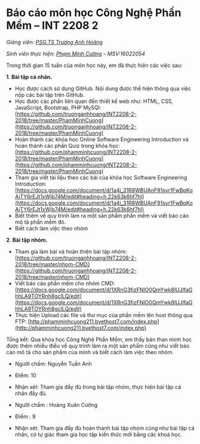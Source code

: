 ﻿# Báo cáo môn học Công Nghệ Phần Mềm – INT 2208 2

_Giảng viên:_ [_PSG.TS Trương Anh Hoàng_](https://github.com/truonganhhoang)

_Sinh viên thực hiện:_ [_Phạm Minh Cường_](https://github.com/phamminhcuong) _– MSV:16022054_

Trong thời gian 15 tuần của môn học này, em đã thực hiện các việc sau:

**1**. **Bài tập cá nhân.**

- Học được cách sử dụng GitHub. Nội dung được thể hiện thông qua việc nộp các bài tập trên GitHub.
- Học được các phần liên quan đến thiết kế web như: HTML, CSS, JavaScript, Bootstrap, PHP MySQl: [https://github.com/truonganhhoang/INT2208-2-2018/tree/master/PhamMinhCuong](https://github.com/truonganhhoang/INT2208-2-2018/tree/master/PhamMinhCuong)
- Hoàn thành các khóa học Online Software Engineering Introduction và hoàn thành các phần Quiz trong khóa học: [https://github.com/phamminhcuong/INT2208-2-2018/tree/master/PhamMinhCuong](https://github.com/phamminhcuong/INT2208-2-2018/tree/master/PhamMinhCuong)
- Tham gia viết tài liệu theo các bài của khóa học Software Engineering Introduction: [https://docs.google.com/document/d/1a4i_31R8WBUAnF91syr1FwBpKoAiTY6rEJt1xWjb74M/edit#heading=h.22k63k6hf7hl](https://docs.google.com/document/d/1a4i_31R8WBUAnF91syr1FwBpKoAiTY6rEJt1xWjb74M/edit#heading=h.22k63k6hf7hl)
- Biết thêm về quy trình làm ra một sản phẩm phần mềm và viết báo cáo mô tả phần mềm đó.
- Biết cách làm việc theo nhóm

**2**. **Bài tập nhóm.**

- Tham gia làm bài và hoàn thiện bài tập nhóm: [https://github.com/truonganhhoang/INT2208-2-2018/tree/master/nhom-CMD](https://github.com/truonganhhoang/INT2208-2-2018/tree/master/nhom-CMD)
- Viết báo cáo phần mềm cho nhóm CMD: [https://docs.google.com/document/d/1XRnG3fizFNlO0QmYwk8lUJIfaGhhLA9TOYRnh8gcILQ/edit](https://docs.google.com/document/d/1XRnG3fizFNlO0QmYwk8lUJIfaGhhLA9TOYRnh8gcILQ/edit)
- Thực hiện Upload các file và thư mục của phần mềm lên host thông qua FTP: [http://phamminhcuong211.byethost7.com/index.php](http://phamminhcuong211.byethost7.com/index.php)

Tổng kết: Qua khóa học Công Nghệ Phần Mềm, em thấy bản than mình học được thêm nhiều điều về quy trình làm ra một sản phẩm cũng như viết báo cáo mô tả cho sản phầm của mình và biết cách làm việc theo nhóm.

- Người chấm: Nguyễn Tuấn Anh
- Điểm: 10
- Nhận xét: Tham gia đầy đủ trong bài tập nhóm, thực hiện bài tập cá nhân đầy đủ.

- Người chấm : Hoàng Xuân Cường
- Điểm : 9
- Nhận xét: Tham gia đầy đủ hoàn thành bài tập nhóm cũng như bài tập cá nhân, có tự giác tham gia học tập kiến thức mới bằng các khoá học.
